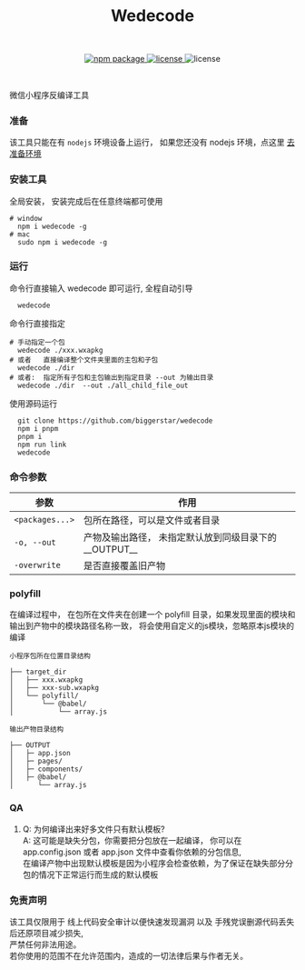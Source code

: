 <h1 align="center">Wedecode</h1>
<br/>
<p align="center">
    <a href="https://npmjs.com/package/wedecode">
        <img src="https://img.shields.io/npm/v/wedecode.svg" alt="npm package">
    </a>
    <a href="https://img.shields.io/npm/l/wedecode">
      <img src="https://img.shields.io/npm/l/wedecode?" alt="license"/>
    </a>
   <img src="https://img.shields.io/badge/%E5%BE%AE%E4%BF%A1%E7%89%88%E6%9C%AC-%3E=20180111-brightgreen.svg" alt="license"/>

</p>
<br/>


微信小程序反编译工具

### 准备

该工具只能在有 `nodejs` 环境设备上运行， 如果您还没有 nodejs 环境，点这里 [去准备环境](https://nodejs.org/)

### 安装工具

全局安装， 安装完成后在任意终端都可使用
```shell
# window
  npm i wedecode -g
# mac
  sudo npm i wedecode -g
```

### 运行

命令行直接输入 wedecode 即可运行, 全程自动引导

```shell
  wedecode
```

命令行直接指定

```shell
# 手动指定一个包
  wedecode ./xxx.wxapkg
# 或者   直接编译整个文件夹里面的主包和子包
  wedecode ./dir
# 或者:  指定所有子包和主包输出到指定目录 --out 为输出目录
  wedecode ./dir  --out ./all_child_file_out
```

使用源码运行

```shell
  git clone https://github.com/biggerstar/wedecode
  npm i pnpm
  pnpm i
  npm run link
  wedecode
```

### 命令参数

| 参数                  | 作用                                  |
|---------------------|-------------------------------------|
| `<packages...>`     | 包所在路径，可以是文件或者目录                     |
| `-o, --out`         | 产物及输出路径， 未指定默认放到同级目录下的 \_\_OUTPUT__ |
| `-overwrite` | 是否直接覆盖旧产物                           |

### polyfill
在编译过程中， 在包所在文件夹在创建一个 polyfill 目录，如果发现里面的模块和输出到产物中的模块路径名称一致， 将会使用自定义的js模块，忽略原本js模块的编译  


```
小程序包所在位置目录结构
  
├── target_dir  
│   ├── xxx.wxapkg    
│   ├── xxx-sub.wxapkg    
│   └── polyfill/  
│       └── @babel/    
│           └── array.js    

```
```
输出产物目录结构   

├── OUTPUT  
│   ├─ app.json  
│   ├─ pages/  
│   ├─ components/  
│   ├─ @babel/  
│      └── array.js
```

### QA
1. Q: 为何编译出来好多文件只有默认模板?  
   A: 这可能是缺失分包，你需要把分包放在一起编译， 你可以在 app.config.json 或者 app.json 文件中查看你依赖的分包信息,    
      在编译产物中出现默认模板是因为小程序会检查依赖，为了保证在缺失部分分包的情况下正常运行而生成的默认模板  


 
### 免责声明

该工具仅限用于 线上代码安全审计以便快速发现漏洞 以及 手残党误删源代码丢失后还原项目减少损失,  
严禁任何非法用途。  
若你使用的范围不在允许范围内，造成的一切法律后果与作者无关。  
